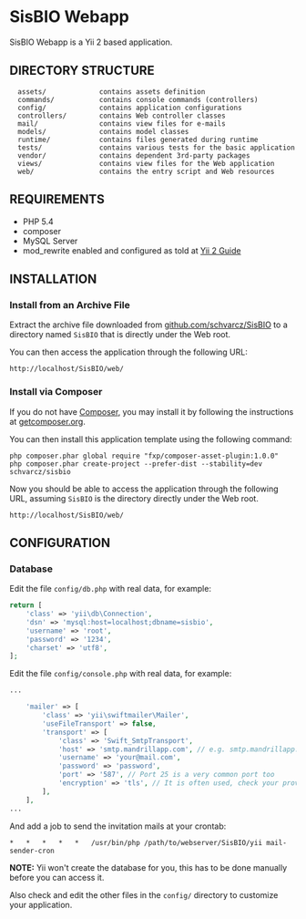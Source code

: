 SisBIO Webapp
================================

SisBIO Webapp is a Yii 2 based application.

DIRECTORY STRUCTURE
-------------------

      assets/             contains assets definition
      commands/           contains console commands (controllers)
      config/             contains application configurations
      controllers/        contains Web controller classes
      mail/               contains view files for e-mails
      models/             contains model classes
      runtime/            contains files generated during runtime
      tests/              contains various tests for the basic application
      vendor/             contains dependent 3rd-party packages
      views/              contains view files for the Web application
      web/                contains the entry script and Web resources



REQUIREMENTS
------------
* PHP 5.4
* composer
* MySQL Server
* mod_rewrite enabled and configured as told at [Yii 2 Guide](http://www.yiiframework.com/doc-2.0/guide-start-installation.html)

INSTALLATION
------------

### Install from an Archive File

Extract the archive file downloaded from [github.com/schvarcz/SisBIO](https://github.com/schvarcz/SisBIO) to
a directory named `SisBIO` that is directly under the Web root.

You can then access the application through the following URL:

~~~
http://localhost/SisBIO/web/
~~~


### Install via Composer

If you do not have [Composer](http://getcomposer.org/), you may install it by following the instructions
at [getcomposer.org](http://getcomposer.org/doc/00-intro.md#installation-nix).

You can then install this application template using the following command:

~~~
php composer.phar global require "fxp/composer-asset-plugin:1.0.0"
php composer.phar create-project --prefer-dist --stability=dev schvarcz/sisbio
~~~

Now you should be able to access the application through the following URL, assuming `SisBIO` is the directory
directly under the Web root.

~~~
http://localhost/SisBIO/web/
~~~


CONFIGURATION
-------------

### Database

Edit the file `config/db.php` with real data, for example:

```php
return [
    'class' => 'yii\db\Connection',
    'dsn' => 'mysql:host=localhost;dbname=sisbio',
    'username' => 'root',
    'password' => '1234',
    'charset' => 'utf8',
];
```

Edit the file `config/console.php` with real data, for example:

```php
...

    'mailer' => [
        'class' => 'yii\swiftmailer\Mailer',
        'useFileTransport' => false,
        'transport' => [
            'class' => 'Swift_SmtpTransport',
            'host' => 'smtp.mandrillapp.com', // e.g. smtp.mandrillapp.com or smtp.gmail.com
            'username' => 'your@mail.com',
            'password' => 'password',
            'port' => '587', // Port 25 is a very common port too
            'encryption' => 'tls', // It is often used, check your provider or mail server specs
        ],
    ],
...
```

And add a job to send the invitation mails at your crontab:
```
*	*	*	*	*	/usr/bin/php /path/to/webserver/SisBIO/yii mail-sender-cron
```

**NOTE:** Yii won't create the database for you, this has to be done manually before you can access it.

Also check and edit the other files in the `config/` directory to customize your application.
